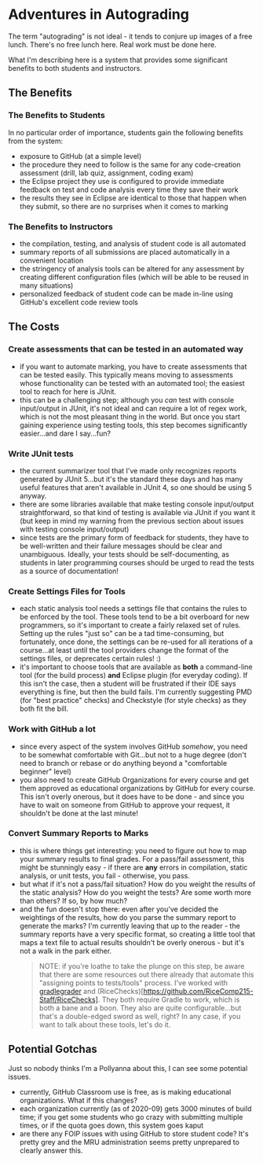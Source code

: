 # Adventures in Autograding

The term "autograding" is not ideal - it tends to conjure up images of a free lunch. There's no free lunch here. Real work must be done here.

What I'm describing here is a system that provides some significant benefits to both students and instructors.

## The Benefits

### The Benefits to Students

In no particular order of importance, students gain the following benefits from the system:

- exposure to GitHub (at a simple level)
- the procedure they need to follow is the same for any code-creation assessment (drill, lab quiz, assignment, coding exam)
- the Eclipse project they use is configured to provide immediate feedback on test and code analysis every time they save their work
- the results they see in Eclipse are identical to those that happen when they submit, so there are no surprises when it comes to marking

### The Benefits to Instructors

- the compilation, testing, and analysis of student code is all automated
- summary reports of all submissions are placed automatically in a convenient location
- the stringency of analysis tools can be altered for any assessment by creating different configuration files (which will be able to be reused in many situations)
- personalized feedback of student code can be made in-line using GitHub's excellent code review tools

## The Costs

### Create assessments that can be tested in an automated way

- if you want to automate marking, you have to create assessments that can be tested easily. This typically means moving to assessments whose functionality can be tested with an automated tool; the easiest tool to reach for here is JUnit.
- this can be a challenging step; although you _can_ test with console input/output in JUnit, it's not ideal and can require a lot of regex work, which is not the most pleasant thing in the world. But once you start gaining experience using testing tools, this step becomes significantly easier...and dare I say...fun?

### Write JUnit tests

- the current summarizer tool that I've made only recognizes reports generated by JUnit 5...but it's the standard these days and has many useful features that aren't available in JUnit 4, so one should be using 5 anyway.
- there are some libraries available that make testing console input/output straightforward, so that kind of testing is available via JUnit if you want it (but keep in mind my warning from the previous section about issues with testing console input/output)
- since tests are the primary form of feedback for students, they have to be well-written and their failure messages should be clear and unambiguous. Ideally, your tests should be self-documenting, as students in later programming courses should be urged to read the tests as a source of documentation!

### Create Settings Files for Tools

- each static analysis tool needs a settings file that contains the rules to be enforced by the tool. These tools tend to be a bit overboard for new programmers, so it's important to create a fairly relaxed set of rules. Setting up the rules "just so" can be a tad time-consuming, but fortunately, once done, the settings can be re-used for all iterations of a course...at least until the tool providers change the format of the settings files, or deprecates certain rules! :)
- it's important to choose tools that are available as **both** a command-line tool (for the build process) **and** Eclipse plugin (for everyday coding). If this isn't the case, then a student will be frustrated if their IDE says everything is fine, but then the build fails. I'm currently suggesting PMD (for "best practice" checks) and Checkstyle (for style checks) as they both fit the bill.

### Work with GitHub a lot

- since every aspect of the system involves GitHub _somehow_, you need to be somewhat comfortable with Git...but not to a huge degree (don't need to branch or rebase or do anything beyond a "comfortable beginner" level)
- you also need to create GitHub Organizations for every course and get them approved as educational organizations by GitHub for every course. This isn't overly onerous, but it does have to be done - and since you have to wait on someone from GitHub to approve your request, it shouldn't be done at the last minute!

### Convert Summary Reports to Marks

- this is where things get interesting: you need to figure out how to map your summary results to final grades. For a pass/fail assessment, this might be stunningly easy - if there are **any** errors in compilation, static analysis, or unit tests, you fail - otherwise, you pass.
- but what if it's not a pass/fail situation? How do you weight the results of the static analysis? How do you weight the tests? Are some worth more than others? If so, by how much?
- and the fun doesn't stop there: even after you've decided the weightings of the results, how do you parse the summary report to generate the marks? I'm currently leaving that up to the reader - the summary reports have a very specific format, so creating a little tool that maps a text file to actual results shouldn't be overly onerous - but it's not a walk in the park either.
  > NOTE: if you're loathe to take the plunge on this step, be aware that there are some resources out there already that automate this "assigning points to tests/tools" process. I've worked with [gradlegrader](https://github.com/cs125-illinois/gradlegrader) and (RiceChecks)[https://github.com/RiceComp215-Staff/RiceChecks]. They both require Gradle to work, which is both a bane and a boon. They also are quite configurable...but that's a double-edged sword as well, right? In any case, if you want to talk about these tools, let's do it.

## Potential Gotchas

Just so nobody thinks I'm a Pollyanna about this, I can see some potential issues.

- currently, GitHub Classroom use is free, as is making educational organizations. What if this changes?
- each organization currently (as of 2020-09) gets 3000 minutes of build time; if you get some students who go crazy with submitting multiple times, or if the quota goes down, this system goes kaput
- are there any FOIP issues with using GitHub to store student code? It's pretty grey and the MRU administration seems pretty unprepared to clearly answer this.
